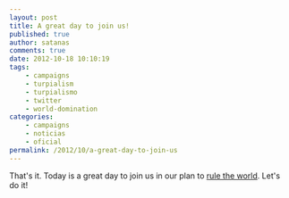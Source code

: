 ```yaml
---
layout: post
title: A great day to join us!
published: true
author: satanas
comments: true
date: 2012-10-18 10:10:19
tags:
    - campaigns
    - turpialism
    - turpialismo
    - twitter
    - world-domination
categories:
    - campaigns
    - noticias
    - oficial
permalink: /2012/10/a-great-day-to-join-us
---
```

That's it. Today is a great day to join us in our plan to [rule the world][1]. Let's do it!

 [1]: http://turpial.org.ve/world-domination
